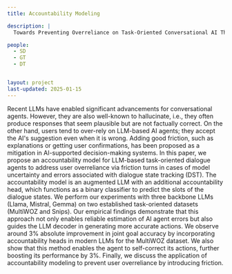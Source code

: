 ```yaml
---
title: Accountability Modeling

description: |
  Towards Preventing Overreliance on Task-Oriented Conversational AI Through Accountability Modeling

people:
  - SD
  - GT
  - DT


layout: project
last-updated: 2025-01-15
---
```




Recent LLMs have enabled significant advancements for conversational agents. However, they are also well-known to hallucinate, i.e., they often produce responses that seem plausible but are not factually correct. On the other hand, users tend to over-rely on LLM-based AI agents; they accept the AI's suggestion even when it is wrong. Adding good friction, such as explanations or getting user confirmations, has been proposed as a mitigation in AI-supported decision-making systems. In this paper, we propose an accountability model for LLM-based task-oriented dialogue agents to address user overreliance via friction turns in cases of model uncertainty and errors associated with dialogue state tracking (DST). The accountability model is an augmented LLM with an additional accountability head, which functions as a binary classifier to predict the slots of the dialogue states. We perform our experiments with three backbone LLMs (Llama, Mistral, Gemma) on two established task-oriented datasets (MultiWOZ and Snips). Our empirical findings demonstrate that this approach not only enables reliable estimation of AI agent errors but also guides the LLM decoder in generating more accurate actions. We observe around 3% absolute improvement in joint goal accuracy by incorporating accountability heads in modern LLMs for the MultiWOZ dataset. We also show that this method enables the agent to self-correct its actions, further boosting its performance by 3%. Finally, we discuss the application of accountability modeling to prevent user overreliance by introducing friction.
